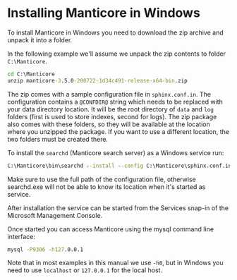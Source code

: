 # Installing Manticore in Windows

To install Manticore in Windows you need to download the zip archive and unpack it into a folder.

In the following example we'll assume we unpack the zip contents to folder `C:\Manticore`.

```bat
cd C:\Manticore
unzip manticore-3.5.0-200722-1d34c491-release-x64-bin.zip
```

The zip comes with a sample configuration file in `sphinx.conf.in`.
The configuration contains a `@CONFDIR@` string which needs to be replaced with your data directory location. It will be the root directory of `data` and `log` folders (first is used to store indexes, second for logs). The zip package also comes with these folders, so they will be available at the location where you unzipped the package. If you want to use a different location, the two folders must be created there.

To install the `searchd` (Manticore search server) as a Windows service run:

```bat
C:\Manticore\bin\searchd --install --config C:\Manticore\sphinx.conf.in --servicename Manticore
```

Make sure to use the full path of the configuration file, otherwise searchd.exe will not be able to know its location when it's started as service.

After installation the service can be started from the Services snap-in of the Microsoft Management Console.

Once started you can access Manticore using the mysql command line interface:

```bat
mysql -P9306 -h127.0.0.1
```

Note that in most examples in this manual we use `-h0`, but in Windows you need to use `localhost` or `127.0.0.1` for the local host.
